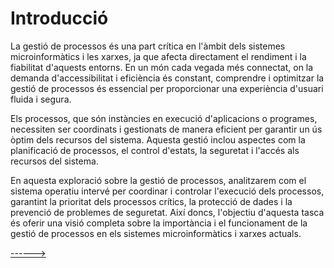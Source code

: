 # Introducció

La gestió de processos és una part crítica en l'àmbit dels sistemes microinformàtics i les xarxes, ja que afecta directament el rendiment i la fiabilitat d'aquests entorns. En un món cada vegada més connectat, on la demanda d'accessibilitat i eficiència és constant, comprendre i optimitzar la gestió de processos és essencial per proporcionar una experiència d'usuari fluida i segura.

Els processos, que són instàncies en execució d'aplicacions o programes, necessiten ser coordinats i gestionats de manera eficient per garantir un ús òptim dels recursos del sistema. Aquesta gestió inclou aspectes com la planificació de processos, el control d'estats, la seguretat i l'accés als recursos del sistema.

En aquesta exploració sobre la gestió de processos, analitzarem com el sistema operatiu intervé per coordinar i controlar l'execució dels processos, garantint la prioritat dels processos crítics, la protecció de dades i la prevenció de problemes de seguretat. Així doncs, l'objectiu d'aquesta tasca és oferir una visió completa sobre la importància i el funcionament de la gestió de processos en els sistemes microinformàtics i xarxes actuals. 

[------>](/sistemas/procesos/02_Estats_Dels_Processos.md)